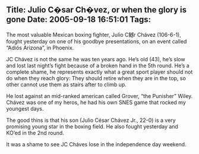 Title: Julio C�sar Ch�vez, or when the glory is gone
Date: 2005-09-18 16:51:01
Tags: 
---
<p>The most valuable Mexican boxing fighter, Julio C鳡r Chávez
(106-6-1), fought yesterday on one of his goodbye presentations, on an
event called &#8220;Adiós Arizona&#8221;, in Phoenix.</p>
<p>JC Chávez
is not the same he was ten years ago. He&#8217;s old (43), he&#8217;s slow and
lost last night&#8217;s fight because of a broken hand in the 5th round. He&#8217;s
a complete shame, he represents exactly what a great sport player
should not do when they reach glory: They should retire when they are
in the top, so other cannot use them as stairs after to climb up.</p>
<p>He
lost against an mid-ranked american called Grover, &#8220;the Punisher&#8221;
Wiley. Chávez was one of my heros, he had his own SNES game that rocked
my youngest days.</p>
<p>The good thins is that his son
(Julio César Chávez Jr., 22-0) is a very promising young star in the
boxing field. He also fought yesterday and KO&#8217;ed in the 2nd round.</p>
<p>It was a shame to see JC Cháves lose in the independence day weekend. </p>
<br/><br/>
